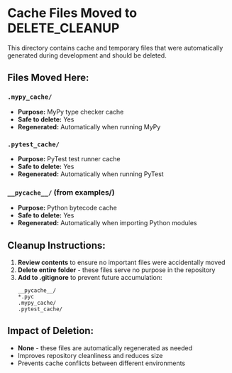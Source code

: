 # Cache Files Moved to DELETE_CLEANUP

This directory contains cache and temporary files that were automatically generated during development and should be deleted.

## Files Moved Here:

### `.mypy_cache/`
- **Purpose:** MyPy type checker cache
- **Safe to delete:** Yes
- **Regenerated:** Automatically when running MyPy

### `.pytest_cache/`
- **Purpose:** PyTest test runner cache
- **Safe to delete:** Yes  
- **Regenerated:** Automatically when running PyTest

### `__pycache__/` (from examples/)
- **Purpose:** Python bytecode cache
- **Safe to delete:** Yes
- **Regenerated:** Automatically when importing Python modules

## Cleanup Instructions:

1. **Review contents** to ensure no important files were accidentally moved
2. **Delete entire folder** - these files serve no purpose in the repository
3. **Add to .gitignore** to prevent future accumulation:
   ```
   __pycache__/
   *.pyc
   .mypy_cache/
   .pytest_cache/
   ```

## Impact of Deletion:
- **None** - these files are automatically regenerated as needed
- Improves repository cleanliness and reduces size
- Prevents cache conflicts between different environments